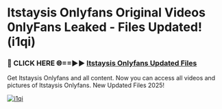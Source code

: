 # Itstaysis Onlyfans Original Videos 0nlyFans Leaked - Files Updated! (i1qi)

<h3>🔴 CLICK HERE 🌐==►► <a href="https://tinyurl.com/2m67pmp6" rel="nofollow">Itstaysis Onlyfans Updated Files</a></h3>

Get Itstaysis Onlyfans and all content. Now you can access all videos and pictures of Itstaysis Onlyfans. New Updated Files 2025!

[![i1qi](https://i.imgur.com/H4QAA4z.gif)](https://tinyurl.com/2m67pmp6)